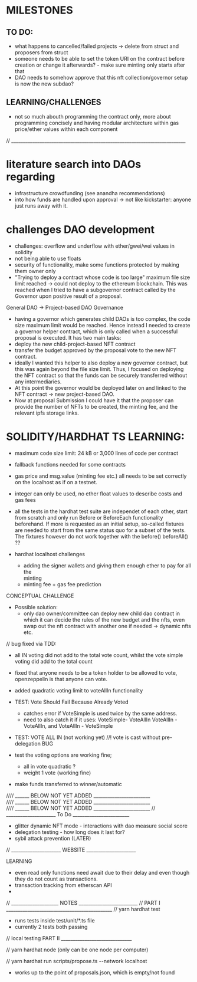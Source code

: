 


# MILESTONES


## TO DO:
- what happens to cancelled/failed projects -> delete from struct and proposers
  from struct
- someone needs to be able to set the token URI on the contract before creation
  or change it afterwards? - make sure minting only starts after that
- DAO needs to somehow approve that this nft collection/governor setup is now
  the new subdao?

## LEARNING/CHALLENGES
- not so much abouth programming the contract only, more about programming
  concisely and having modular architecture within gas price/ether values within
each component


// __________________________________________________________________________

# literature search into DAOs regarding
- infrastructure crowdfunding (see anandha recommendations)
- into how funds are handled upon approval -> not like kickstarter: anyone just
  runs away with it.  


# challenges DAO development
- challenges: overflow and underflow with ether/gwei/wei values in solidity
- not being able to use floats
- security of functionality, make some functions protected by making them owner
  only
- "Trying to deploy a contract whose code is too large" maximum file size limit reached -> could not deploy to the ethereum blockchain. This was
  reached when I tried to have a subgovernor contract called by the Governor
upon positive result of a proposal.



General DAO -> Project-based DAO Governance

- having a governor which generates child DAOs is too complex, the code size
  maximum limit would be reached. Hence instead I needed to create a governor
helper contract, which is only called when a successful proposal is executed. It
has two main tasks: 
- deploy the new child-project-based NFT contract
- transfer the budget approved by the proposal vote to the new NFT contract. 
- ideally I wanted this helper to also deploy a new governor contract, but this
  was again beyond the file size limit. Thus, I focused on deploying the NFT
contract so that the funds can be securely transferred without any
intermediaries. 
- At this point the governor would be deployed later on and linked to the NFT
  contract -> new project-based DAO. 
- Now at proposal Submission I could have it that the proposer can provide the
  number of NFTs to be created, the minting fee, and the relevant ipfs storage
links.  


# SOLIDITY/HARDHAT TS LEARNING: 
- maximum code size limit: 24 kB or 3,000 lines of code per contract
- fallback functions needed for some contracts
- gas price and msg.value (minting fee etc.) all needs to be set correctly on
  the localhost as if on a testnet.
- integer can only be used, no ether float values to describe costs and gas fees
- all the tests in the hardhat test suite are independet of each other, start
  from scratch and only run Before or BeforeEach functionality beforehand. If
more is requested as an initial setup, so-called fixtures are needed to start
from the same status quo for a subset of the tests. The fixtures however do not
work together with the before() beforeAll() ??

- hardhat localhost challenges             
	- adding the signer wallets and giving them enough ether to pay for all the     
  minting                                                                       
	- minting fee + gas fee prediction

CONCEPTUAL CHALLENGE
- Possible solution: 
	- only dao owner/committee can deploy new child dao contract in which it can
	  decide the rules of the new budget and the nfts, even swap out the nft
contract with another one if needed -> dynamic nfts etc. 

// bug fixed via TDD: 
- all IN voting did not add to the total vote count, whilst the vote simple
  voting did add to the total count
- fixed that anyone needs to be a token holder to be allowed to vote,
  openzeppelin is that anyone can vote. 
- added quadratic voting limit to voteAllIn functionality

- TEST:  Vote Should Fail Because Already Voted
	- catches error if VoteSimple is used twice by the same address. 
	- need to also catch it if it uses: VoteSimple- VoteAllIn
			VoteAllIn - VoteAllIn, and VoteAllIn - VoteSimple

- TEST: VOTE ALL IN (not working yet)
//! vote is cast without pre-delegation BUG

- test the voting options are working fine; 
	- all in vote quadratic ?
	- weight 1 vote (working fine)
- make funds transferred to winner/automatic


//// ______ BELOW NOT YET ADDED ________________________                        
//// ______ BELOW NOT YET ADDED ________________________                        
//// ______ BELOW NOT YET ADDED ________________________ 
// _____________________ To Do ________________________  
- glitter dynamic NFT mode - interactions with dao measure social score
- delegation testing - how long does it last for?
- sybil attack prevention (LATER)

// _____________________ WEBSITE _____________________

LEARNING
- even read only functions need await due to their delay and even though they do
  not count as transactions. 
- transaction tracking from etherscan API
- 

// ____________________ NOTES _________________________ 
// PART I _____________________________________________
// yarn hardhat test 

- runs tests inside test/unit/*.ts file
- currently 2 tests both passing

// local testing PART II ______________________________

// yarn hardhat node (only can be one node per computer)

// yarn hardhat run scripts/propose.ts --network localhost

- works up to the point of proposals.json, which is empty/not found
